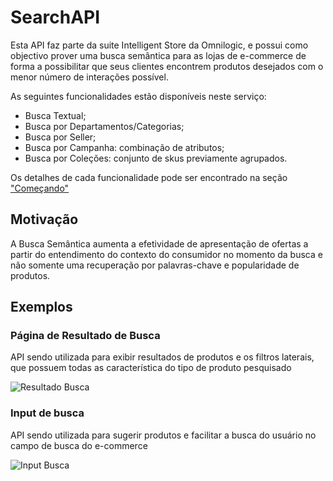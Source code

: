 # SearchAPI

Esta API faz parte da suite Intelligent Store da Omnilogic, e possui como objectivo prover uma busca semântica para as lojas de e-commerce de forma a possibilitar que seus clientes encontrem produtos desejados com o menor número de interações possível.

As seguintes funcionalidades estão disponíveis neste serviço:

- Busca Textual;
- Busca por Departamentos/Categorias;
- Busca por Seller;
- Busca por Campanha: combinação de atributos;
- Busca por Coleções: conjunto de skus previamente agrupados.

Os detalhes de cada funcionalidade pode ser encontrado na seção ["Começando"](search-api/search-results)

## Motivação

A Busca Semântica aumenta a efetividade de apresentação de ofertas a partir do entendimento do contexto do consumidor no momento da busca e não somente uma recuperação por palavras-chave e popularidade de produtos.

## Exemplos

### Página de Resultado de Busca

API sendo utilizada para exibir resultados de produtos e os filtros laterais, que possuem todas as característica do tipo de produto pesquisado

![Resultado Busca](search-api/results.jpg)

### Input de busca

API sendo utilizada para sugerir produtos e facilitar a busca do usuário no campo de busca do e-commerce

![Input Busca](/search-api/input.jpg)


